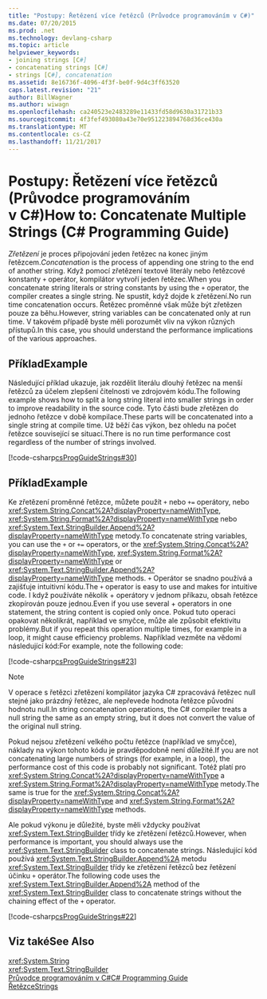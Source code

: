 ```yaml
---
title: "Postupy: Řetězení více řetězců (Průvodce programováním v C#)"
ms.date: 07/20/2015
ms.prod: .net
ms.technology: devlang-csharp
ms.topic: article
helpviewer_keywords:
- joining strings [C#]
- concatenating strings [C#]
- strings [C#], concatenation
ms.assetid: 8e16736f-4096-4f3f-be0f-9d4c3ff63520
caps.latest.revision: "21"
author: BillWagner
ms.author: wiwagn
ms.openlocfilehash: ca240523e2483289e11433fd58d9630a31721b33
ms.sourcegitcommit: 4f3fef493080a43e70e951223894768d36ce430a
ms.translationtype: MT
ms.contentlocale: cs-CZ
ms.lasthandoff: 11/21/2017
---
```

# <a name="how-to-concatenate-multiple-strings-c-programming-guide"></a><span data-ttu-id="e0b8d-102">Postupy: Řetězení více řetězců (Průvodce programováním v C#)</span><span class="sxs-lookup"><span data-stu-id="e0b8d-102">How to: Concatenate Multiple Strings (C# Programming Guide)</span></span>
<span data-ttu-id="e0b8d-103">*Zřetězení* je proces připojování jeden řetězec na konec jiným řetězcem.</span><span class="sxs-lookup"><span data-stu-id="e0b8d-103">*Concatenation* is the process of appending one string to the end of another string.</span></span> <span data-ttu-id="e0b8d-104">Když pomocí zřetězení textové literály nebo řetězcové konstanty `+` operátor, kompilátor vytvoří jeden řetězec.</span><span class="sxs-lookup"><span data-stu-id="e0b8d-104">When you concatenate string literals or string constants by using the `+` operator, the compiler creates a single string.</span></span> <span data-ttu-id="e0b8d-105">Ne spustit, když dojde k zřetězení.</span><span class="sxs-lookup"><span data-stu-id="e0b8d-105">No run time concatenation occurs.</span></span> <span data-ttu-id="e0b8d-106">Řetězec proměnné však může být zřetězen pouze za běhu.</span><span class="sxs-lookup"><span data-stu-id="e0b8d-106">However, string variables can be concatenated only at run time.</span></span> <span data-ttu-id="e0b8d-107">V takovém případě byste měli porozumět vliv na výkon různých přístupů.</span><span class="sxs-lookup"><span data-stu-id="e0b8d-107">In this case, you should understand the performance implications of the various approaches.</span></span>  
  
## <a name="example"></a><span data-ttu-id="e0b8d-108">Příklad</span><span class="sxs-lookup"><span data-stu-id="e0b8d-108">Example</span></span>  
 <span data-ttu-id="e0b8d-109">Následující příklad ukazuje, jak rozdělit literálu dlouhý řetězec na menší řetězců za účelem zlepšení čitelnosti ve zdrojovém kódu.</span><span class="sxs-lookup"><span data-stu-id="e0b8d-109">The following example shows how to split a long string literal into smaller strings in order to improve readability in the source code.</span></span> <span data-ttu-id="e0b8d-110">Tyto části bude zřetězen do jednoho řetězce v době kompilace.</span><span class="sxs-lookup"><span data-stu-id="e0b8d-110">These parts will be concatenated into a single string at compile time.</span></span> <span data-ttu-id="e0b8d-111">Už běží čas výkon, bez ohledu na počet řetězce související se situací.</span><span class="sxs-lookup"><span data-stu-id="e0b8d-111">There is no run time performance cost regardless of the number of strings involved.</span></span>  
  
 [!code-csharp[csProgGuideStrings#30](../../../csharp/programming-guide/strings/codesnippet/CSharp/how-to-concatenate-multiple-strings_1.cs)]  
  
## <a name="example"></a><span data-ttu-id="e0b8d-112">Příklad</span><span class="sxs-lookup"><span data-stu-id="e0b8d-112">Example</span></span>  
 <span data-ttu-id="e0b8d-113">Ke zřetězení proměnné řetězce, můžete použít `+` nebo `+=` operátory, nebo <xref:System.String.Concat%2A?displayProperty=nameWithType>, <xref:System.String.Format%2A?displayProperty=nameWithType> nebo <xref:System.Text.StringBuilder.Append%2A?displayProperty=nameWithType> metody.</span><span class="sxs-lookup"><span data-stu-id="e0b8d-113">To concatenate string variables, you can use the `+` or `+=` operators, or the <xref:System.String.Concat%2A?displayProperty=nameWithType>, <xref:System.String.Format%2A?displayProperty=nameWithType> or <xref:System.Text.StringBuilder.Append%2A?displayProperty=nameWithType> methods.</span></span> <span data-ttu-id="e0b8d-114">`+` Operátor se snadno používá a zajišťuje intuitivní kódu.</span><span class="sxs-lookup"><span data-stu-id="e0b8d-114">The `+` operator is easy to use and makes for intuitive code.</span></span> <span data-ttu-id="e0b8d-115">I když používáte několik + operátory v jednom příkazu, obsah řetězce zkopírován pouze jednou.</span><span class="sxs-lookup"><span data-stu-id="e0b8d-115">Even if you use several + operators in one statement, the string content is copied only once.</span></span> <span data-ttu-id="e0b8d-116">Pokud tuto operaci opakovat několikrát, například ve smyčce, může ale způsobit efektivitu problémy.</span><span class="sxs-lookup"><span data-stu-id="e0b8d-116">But if you repeat this operation multiple times, for example in a loop, it might cause efficiency problems.</span></span> <span data-ttu-id="e0b8d-117">Například vezměte na vědomí následující kód:</span><span class="sxs-lookup"><span data-stu-id="e0b8d-117">For example, note the following code:</span></span>  
  
 [!code-csharp[csProgGuideStrings#23](../../../csharp/programming-guide/strings/codesnippet/CSharp/how-to-concatenate-multiple-strings_2.cs)]  
  
> [!NOTE]
>  <span data-ttu-id="e0b8d-118">V operace s řetězci zřetězení kompilátor jazyka C# zpracovává řetězec null stejné jako prázdný řetězec, ale nepřevede hodnota řetězce původní hodnotu null.</span><span class="sxs-lookup"><span data-stu-id="e0b8d-118">In string concatenation operations, the C# compiler treats a null string the same as an empty string, but it does not convert the value of the original null string.</span></span>  
  
 <span data-ttu-id="e0b8d-119">Pokud nejsou zřetězení velkého počtu řetězce (například ve smyčce), náklady na výkon tohoto kódu je pravděpodobně není důležité.</span><span class="sxs-lookup"><span data-stu-id="e0b8d-119">If you are not concatenating large numbers of strings (for example, in a loop), the performance cost of this code is probably not significant.</span></span> <span data-ttu-id="e0b8d-120">Totéž platí pro <xref:System.String.Concat%2A?displayProperty=nameWithType> a <xref:System.String.Format%2A?displayProperty=nameWithType> metody.</span><span class="sxs-lookup"><span data-stu-id="e0b8d-120">The same is true for the <xref:System.String.Concat%2A?displayProperty=nameWithType> and <xref:System.String.Format%2A?displayProperty=nameWithType> methods.</span></span>  
  
 <span data-ttu-id="e0b8d-121">Ale pokud výkonu je důležité, byste měli vždycky používat <xref:System.Text.StringBuilder> třídy ke zřetězení řetězců.</span><span class="sxs-lookup"><span data-stu-id="e0b8d-121">However, when performance is important, you should always use the <xref:System.Text.StringBuilder> class to concatenate strings.</span></span> <span data-ttu-id="e0b8d-122">Následující kód používá <xref:System.Text.StringBuilder.Append%2A> metodu <xref:System.Text.StringBuilder> třídy ke zřetězení řetězců bez řetězení účinku `+` operátor.</span><span class="sxs-lookup"><span data-stu-id="e0b8d-122">The following code uses the <xref:System.Text.StringBuilder.Append%2A> method of the <xref:System.Text.StringBuilder> class to concatenate strings without the chaining effect of the `+` operator.</span></span>  
  
 [!code-csharp[csProgGuideStrings#22](../../../csharp/programming-guide/strings/codesnippet/CSharp/how-to-concatenate-multiple-strings_3.cs)]  
  
## <a name="see-also"></a><span data-ttu-id="e0b8d-123">Viz také</span><span class="sxs-lookup"><span data-stu-id="e0b8d-123">See Also</span></span>  
 <xref:System.String>  
 <xref:System.Text.StringBuilder>  
 [<span data-ttu-id="e0b8d-124">Průvodce programováním v C#</span><span class="sxs-lookup"><span data-stu-id="e0b8d-124">C# Programming Guide</span></span>](../../../csharp/programming-guide/index.md)  
 [<span data-ttu-id="e0b8d-125">Řetězce</span><span class="sxs-lookup"><span data-stu-id="e0b8d-125">Strings</span></span>](../../../csharp/programming-guide/strings/index.md)

